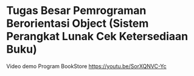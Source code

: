 # Tugas Besar Pemrograman Berorientasi Object (Sistem Perangkat Lunak Cek Ketersediaan Buku)


Video demo Program BookStore
https://youtu.be/SorXQNVC-Yc
